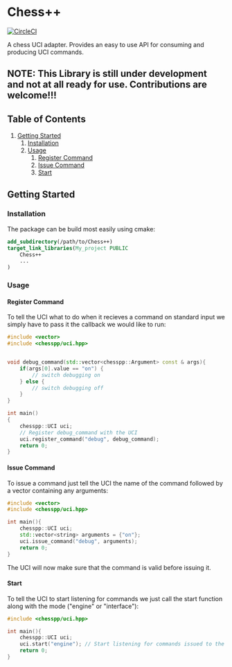 # Chess++

[![CircleCI](https://circleci.com/gh/The-Pied-Piper/ChessPP.svg?style=svg)](https://circleci.com/gh/The-Pied-Piper/ChessPP)

A chess UCI adapter. Provides an easy to use API for consuming and producing UCI commands.

## NOTE: This Library is still under development and not at all ready for use. Contributions are welcome!!!

## Table of Contents
1. [Getting Started](#getting-started)
    1. [Installation](#installation)
    1. [Usage](#usage)
        1. [Register Command](#register-command)
        1. [Issue Command](#issue-command)
        1. [Start](#start)

## Getting Started

### Installation

The package can be build most easily using cmake:

```cmake
add_subdirectory(/path/to/Chess++)
target_link_libraries(My_project PUBLIC
    Chess++
    ...
)
```

### Usage


#### Register Command

To tell the UCI what to do when it recieves a command on standard input we simply have to pass it the callback we would like to run:

```c++
#include <vector>
#include <chesspp/uci.hpp>


void debug_command(std::vector<chesspp::Argument> const & args){
    if(args[0].value == "on") {
        // switch debugging on
    } else {
        // switch debugging off
    }
}

int main()
{
    chesspp::UCI uci;
    // Register debug_command with the UCI
    uci.register_command("debug", debug_command);
    return 0;
}
```

#### Issue Command

To issue a command just tell the UCI the name of the command followed by a vector containing any arguments:

```c++
#include <vector>
#include <chesspp/uci.hpp>

int main(){
    chesspp::UCI uci;
    std::vector<string> arguments = {"on"};
    uci.issue_command("debug", arguments);
    return 0;
}
```

The UCI will now make sure that the command is valid before issuing it.

#### Start

To tell the UCI to start listening for commands we just call the start function along with the mode ("engine" or "interface"):

```c++
#include <chesspp/uci.hpp>

int main(){
    chesspp::UCI uci;
    uci.start("engine"); // Start listening for commands issued to the engine from the interface
    return 0;
}


